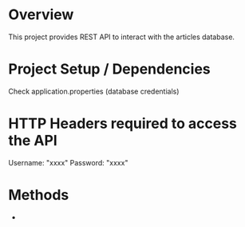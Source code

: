 # Overview

This project provides REST API to interact with the articles database.

# Project Setup / Dependencies

Check application.properties (database credentials)

# HTTP Headers required to access the API
Username: "xxxx"
Password: "xxxx"

# Methods
-
